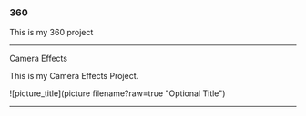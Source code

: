 ### 360

This is my 360 project

<script src="//360.vizor.io/scripts/embed.js" data-vizorurl="https://360.vizor.io/embed/v/0nn6n" ></script>

***

Camera Effects

This is my Camera Effects Project.

![picture_title](picture filename?raw=true "Optional Title")

***
